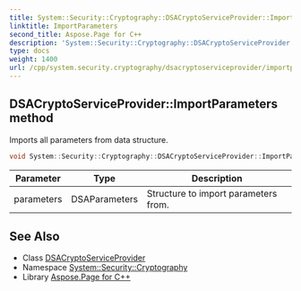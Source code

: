 ```yaml
---
title: System::Security::Cryptography::DSACryptoServiceProvider::ImportParameters method
linktitle: ImportParameters
second_title: Aspose.Page for C++
description: 'System::Security::Cryptography::DSACryptoServiceProvider::ImportParameters method. Imports all parameters from data structure in C++.'
type: docs
weight: 1400
url: /cpp/system.security.cryptography/dsacryptoserviceprovider/importparameters/
---
```

## DSACryptoServiceProvider::ImportParameters method


Imports all parameters from data structure.

```cpp
void System::Security::Cryptography::DSACryptoServiceProvider::ImportParameters(DSAParameters parameters) override
```


| Parameter | Type | Description |
| --- | --- | --- |
| parameters | DSAParameters | Structure to import parameters from. |

## See Also

* Class [DSACryptoServiceProvider](../)
* Namespace [System::Security::Cryptography](../../)
* Library [Aspose.Page for C++](../../../)
